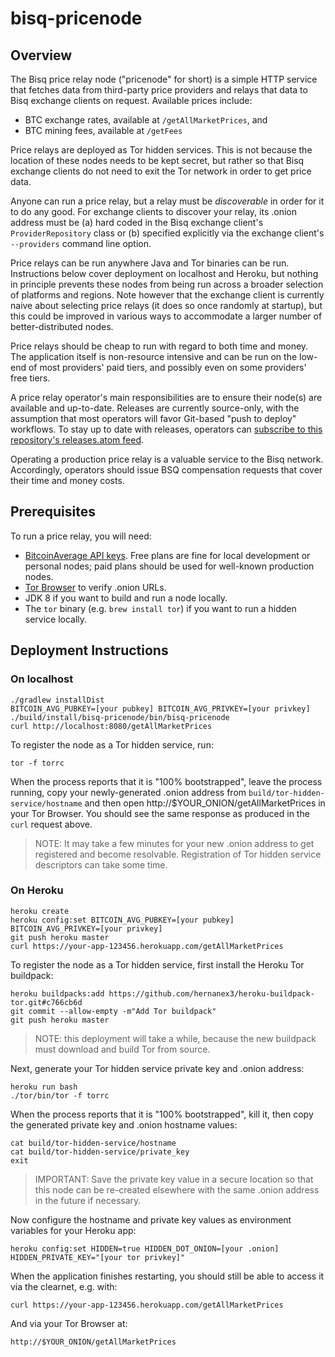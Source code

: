 bisq-pricenode
========


Overview
--------

The Bisq price relay node ("pricenode" for short) is a simple HTTP service that fetches data from third-party price providers and relays that data to Bisq exchange clients on request. Available prices include:

 - BTC exchange rates, available at `/getAllMarketPrices`, and
 - BTC mining fees, available at `/getFees`

Price relays are deployed as Tor hidden services. This is not because the location of these nodes needs to be kept secret, but rather so that Bisq exchange clients do not need to exit the Tor network in order to get price data.

Anyone can run a price relay, but a relay must be _discoverable_ in order for it to do any good. For exchange clients to discover your relay, its .onion address must be (a) hard coded in the Bisq exchange client's `ProviderRepository` class or (b) specified explicitly via the exchange client's `--providers` command line option.

Price relays can be run anywhere Java and Tor binaries can be run. Instructions below cover deployment on localhost and Heroku, but nothing in principle prevents these nodes from being run across a broader selection of platforms and regions. Note however that the exchange client is currently naive about selecting price relays (it does so once randomly at startup), but this could be improved in various ways to accommodate a larger number of better-distributed nodes.

Price relays should be cheap to run with regard to both time and money. The application itself is non-resource intensive and can be run on the low-end of most providers' paid tiers, and possibly even on some providers' free tiers.

A price relay operator's main responsibilities are to ensure their node(s) are available and up-to-date. Releases are currently source-only, with the assumption that most operators will favor Git-based "push to deploy" workflows. To stay up to date with releases, operators can [subscribe to this repository's releases.atom feed](https://github.com/bisq-network/pricenode/releases.atom).

Operating a production price relay is a valuable service to the Bisq network. Accordingly, operators should issue BSQ compensation requests that cover their time and money costs.


Prerequisites
--------

To run a price relay, you will need:

  - [BitcoinAverage API keys](https://bitcoinaverage.com/en/plans). Free plans are fine for local development or personal nodes; paid plans should be used for well-known production nodes.
  - [Tor Browser](https://www.torproject.org/projects/torbrowser.html.en) to verify .onion URLs.
  - JDK 8 if you want to build and run a node locally.
  - The `tor` binary (e.g. `brew install tor`) if you want to run a hidden service locally.


Deployment Instructions
--------

### On localhost

    ./gradlew installDist
    BITCOIN_AVG_PUBKEY=[your pubkey] BITCOIN_AVG_PRIVKEY=[your privkey] ./build/install/bisq-pricenode/bin/bisq-pricenode
    curl http://localhost:8080/getAllMarketPrices

To register the node as a Tor hidden service, run:

    tor -f torrc

When the process reports that it is "100% bootstrapped", leave the process running, copy your newly-generated .onion address from `build/tor-hidden-service/hostname` and then open http://$YOUR_ONION/getAllMarketPrices in your Tor Browser. You should see the same response as produced in the `curl` request above.

> NOTE: It may take a few minutes for your new .onion address to get registered and become resolvable. Registration of Tor hidden service descriptors can take some time.


### On Heroku

    heroku create
    heroku config:set BITCOIN_AVG_PUBKEY=[your pubkey] BITCOIN_AVG_PRIVKEY=[your privkey]
    git push heroku master
    curl https://your-app-123456.herokuapp.com/getAllMarketPrices

To register the node as a Tor hidden service, first install the Heroku Tor buildpack:

    heroku buildpacks:add https://github.com/hernanex3/heroku-buildpack-tor.git#c766cb6d
    git commit --allow-empty -m"Add Tor buildpack"
    git push heroku master

> NOTE: this deployment will take a while, because the new buildpack must download and build Tor from source.

Next, generate your Tor hidden service private key and .onion address:

    heroku run bash
    ./tor/bin/tor -f torrc

When the process reports that it is "100% bootstrapped", kill it, then copy the generated private key and .onion hostname values:

    cat build/tor-hidden-service/hostname
    cat build/tor-hidden-service/private_key
    exit

> IMPORTANT: Save the private key value in a secure location so that this node can be re-created elsewhere with the same .onion address in the future if necessary.

Now configure the hostname and private key values as environment variables for your Heroku app:

    heroku config:set HIDDEN=true HIDDEN_DOT_ONION=[your .onion] HIDDEN_PRIVATE_KEY="[your tor privkey]"

When the application finishes restarting, you should still be able to access it via the clearnet, e.g. with:

    curl https://your-app-123456.herokuapp.com/getAllMarketPrices

And via your Tor Browser at:

    http://$YOUR_ONION/getAllMarketPrices
